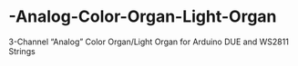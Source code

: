 # -Analog-Color-Organ-Light-Organ
3-Channel “Analog” Color Organ/Light Organ for Arduino DUE and WS2811 Strings
